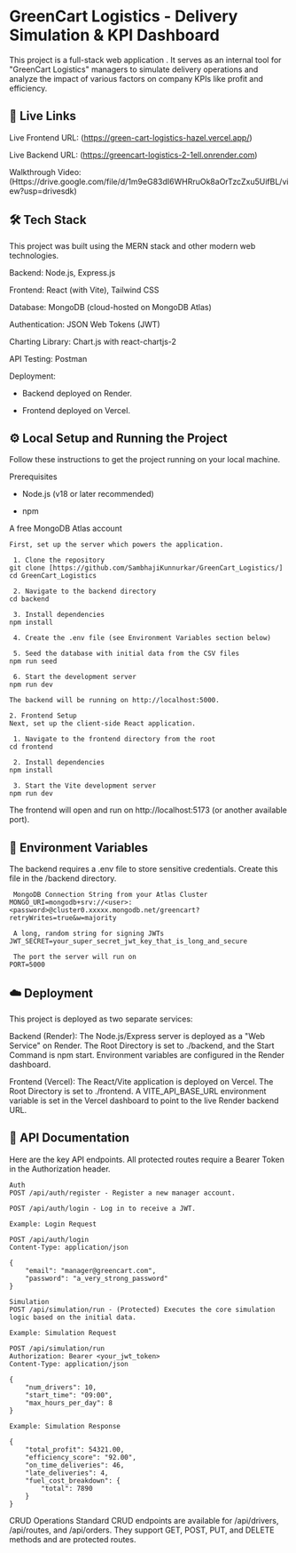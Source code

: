 # GreenCart Logistics - Delivery Simulation & KPI Dashboard
This project is a full-stack web application . It serves as an internal tool for "GreenCart Logistics" managers to simulate delivery operations and analyze the impact of various factors on company KPIs like profit and efficiency.

## 🚀 Live Links
Live Frontend URL: (https://green-cart-logistics-hazel.vercel.app/)

Live Backend URL: (https://greencart-logistics-2-1ell.onrender.com)

Walkthrough Video: (Https://drive.google.com/file/d/1m9eG83dI6WHRruOk8aOrTzcZxu5UifBL/view?usp=drivesdk)

## 🛠️ Tech Stack
This project was built using the MERN stack and other modern web technologies.

Backend: Node.js, Express.js

Frontend: React (with Vite), Tailwind CSS

Database: MongoDB (cloud-hosted on MongoDB Atlas)

Authentication: JSON Web Tokens (JWT)

Charting Library: Chart.js with react-chartjs-2

API Testing: Postman

Deployment:

* Backend deployed on Render.

* Frontend deployed on Vercel.

## ⚙️ Local Setup and Running the Project
Follow these instructions to get the project running on your local machine.

Prerequisites
* Node.js (v18 or later recommended)

* npm

A free MongoDB Atlas account

```1. Backend Setup
First, set up the server which powers the application.

 1. Clone the repository
git clone [https://github.com/SambhajiKunnurkar/GreenCart_Logistics/]
cd GreenCart_Logistics

 2. Navigate to the backend directory
cd backend

 3. Install dependencies
npm install

 4. Create the .env file (see Environment Variables section below)

 5. Seed the database with initial data from the CSV files
npm run seed

 6. Start the development server
npm run dev

The backend will be running on http://localhost:5000.

2. Frontend Setup
Next, set up the client-side React application.

 1. Navigate to the frontend directory from the root
cd frontend

 2. Install dependencies
npm install

 3. Start the Vite development server
npm run dev
```

The frontend will open and run on http://localhost:5173 (or another available port).

## 🔑 Environment Variables
The backend requires a .env file to store sensitive credentials. Create this file in the /backend directory.
```
 MongoDB Connection String from your Atlas Cluster
MONGO_URI=mongodb+srv://<user>:<password>@cluster0.xxxxx.mongodb.net/greencart?retryWrites=true&w=majority

 A long, random string for signing JWTs
JWT_SECRET=your_super_secret_jwt_key_that_is_long_and_secure

 The port the server will run on
PORT=5000
```
## ☁️ Deployment
This project is deployed as two separate services:

Backend (Render): The Node.js/Express server is deployed as a "Web Service" on Render. The Root Directory is set to ./backend, and the Start Command is npm start. Environment variables are configured in the Render dashboard.

Frontend (Vercel): The React/Vite application is deployed on Vercel. The Root Directory is set to ./frontend. A VITE_API_BASE_URL environment variable is set in the Vercel dashboard to point to the live Render backend URL.

## 📄 API Documentation
Here are the key API endpoints. All protected routes require a Bearer Token in the Authorization header.
```
Auth
POST /api/auth/register - Register a new manager account.

POST /api/auth/login - Log in to receive a JWT.

Example: Login Request

POST /api/auth/login
Content-Type: application/json

{
    "email": "manager@greencart.com",
    "password": "a_very_strong_password"
}

Simulation
POST /api/simulation/run - (Protected) Executes the core simulation logic based on the initial data.

Example: Simulation Request

POST /api/simulation/run
Authorization: Bearer <your_jwt_token>
Content-Type: application/json

{
    "num_drivers": 10,
    "start_time": "09:00",
    "max_hours_per_day": 8
}

Example: Simulation Response

{
    "total_profit": 54321.00,
    "efficiency_score": "92.00",
    "on_time_deliveries": 46,
    "late_deliveries": 4,
    "fuel_cost_breakdown": {
        "total": 7890
    }
}
```

CRUD Operations
Standard CRUD endpoints are available for /api/drivers, /api/routes, and /api/orders. They support GET, POST, PUT, and DELETE methods and are protected routes.